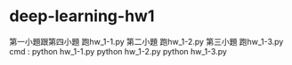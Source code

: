 # deep-learning-hw1
第一小題跟第四小題 跑hw_1-1.py
第二小題 跑hw_1-2.py
第三小題 跑hw_1-3.py
cmd : python hw_1-1.py
      python hw_1-2.py
      python hw_1-3.py
      
      
